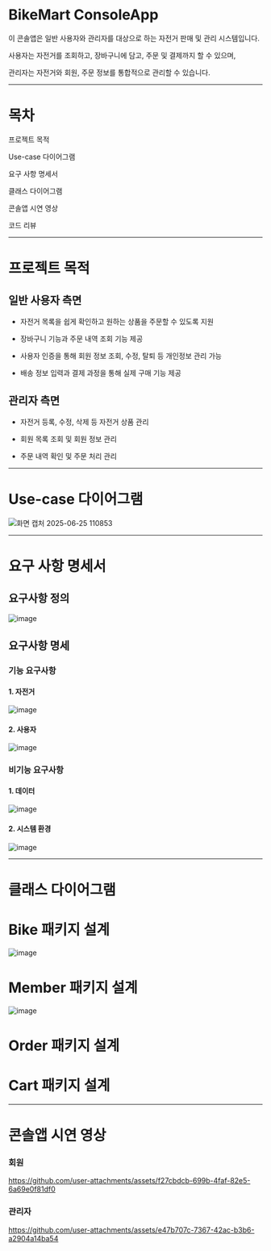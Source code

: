 # BikeMart ConsoleApp

이 콘솔앱은 일반 사용자와 관리자를 대상으로 하는 자전거 판매 및 관리 시스템입니다.

사용자는 자전거를 조회하고, 장바구니에 담고, 주문 및 결제까지 할 수 있으며, 

관리자는 자전거와 회원, 주문 정보를 통합적으로 관리할 수 있습니다.

---
# 목차

프로젝트 목적

Use-case 다이어그램

요구 사항 명세서

클래스 다이어그램

콘솔앱 시연 영상

코드 리뷰

---

# 프로젝트 목적

## 일반 사용자 측면

- 자전거 목록을 쉽게 확인하고 원하는 상품을 주문할 수 있도록 지원

- 장바구니 기능과 주문 내역 조회 기능 제공

- 사용자 인증을 통해 회원 정보 조회, 수정, 탈퇴 등 개인정보 관리 가능

- 배송 정보 입력과 결제 과정을 통해 실제 구매 기능 제공

## 관리자 측면

- 자전거 등록, 수정, 삭제 등 자전거 상품 관리

- 회원 목록 조회 및 회원 정보 관리

- 주문 내역 확인 및 주문 처리 관리

---

# Use-case 다이어그램

![화면 캡처 2025-06-25 110853](https://github.com/user-attachments/assets/67cdbc62-5d6c-4617-8d02-049665521626)

---

# 요구 사항 명세서

## 요구사항 정의

![image](https://github.com/user-attachments/assets/d30160f7-0a86-440b-a0e9-daab9ccdc62f)

## 요구사항 명세

### 기능 요구사항

#### 1. 자전거

![image](https://github.com/user-attachments/assets/5c4fb8df-f314-4b44-99a7-137eb1f9b9bc)

#### 2. 사용자

![image](https://github.com/user-attachments/assets/035d42b5-a83e-48ce-a80f-8f2742b0e13b)

### 비기능 요구사항

#### 1. 데이터

![image](https://github.com/user-attachments/assets/de0398cd-ac49-4f82-a855-06219c4f4c90)

#### 2. 시스템 환경

![image](https://github.com/user-attachments/assets/9657787f-a829-4da7-ab49-143cd9184504)

---

# 클래스 다이어그램

# Bike 패키지 설계

![image](https://github.com/user-attachments/assets/bf88af0e-0231-4d50-a988-010c1428c55c)

# Member 패키지 설계

![image](https://github.com/user-attachments/assets/5602dd1f-ebfb-47f5-9cf6-0bc42ab921b3)

# Order 패키지 설계

# Cart 패키지 설계



---

# 콘솔앱 시연 영상

### 회원

https://github.com/user-attachments/assets/f27cbdcb-699b-4faf-82e5-6a69e0f81df0

### 관리자

https://github.com/user-attachments/assets/e47b707c-7367-42ac-b3b6-a2904a14ba54

